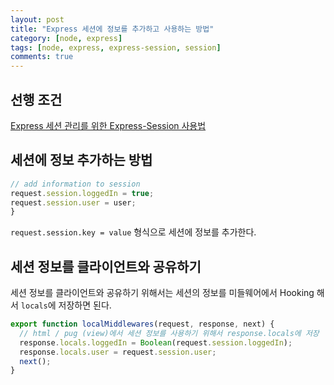 ```yaml
---
layout: post
title: "Express 세션에 정보를 추가하고 사용하는 방법"
category: [node, express]
tags: [node, express, express-session, session]
comments: true
---
```


## 선행 조건

[Express 세션 관리를 위한 Express-Session 사용법](/posts/2020-09-13-express-session/)

## 세션에 정보 추가하는 방법

```javascript
// add information to session
request.session.loggedIn = true;
request.session.user = user;
}
```

`request.session.key = value` 형식으로 세션에 정보를 추가한다.

## 세션 정보를 클라이언트와 공유하기

세션 정보를 클라이언트와 공유하기 위해서는 세션의 정보를 미들웨어에서 Hooking 해서 `locals`에 저장하면 된다.

```javascript
export function localMiddlewares(request, response, next) {
  // html / pug (view)에서 세션 정보를 사용하기 위해서 response.locals에 저장
  response.locals.loggedIn = Boolean(request.session.loggedIn);
  response.locals.user = request.session.user;
  next();
}
```
